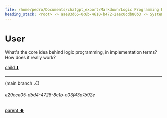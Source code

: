 ```yaml
---
file: /home/pedro/Documents/chatgpt_export/Markdown/Logic Programming Basics.md
heading_stack: <root> -> aae83d65-0c6b-4610-b472-2aec0cdb80b3 -> System -> cd5f65ce-2de1-48c1-aa94-c4163a6f79bd -> System -> aaa22cbb-606f-41d0-b4ae-e591f21bb854 -> User
---
```

# User

What's the core idea behind logic programming, in implementation terms? How does it really work?

[child ⬇️](#e29cce05-dbd4-4728-8c1b-c03f43a7b92e)

---

(main branch ⎇)
###### e29cce05-dbd4-4728-8c1b-c03f43a7b92e
[parent ⬆️](#aaa22cbb-606f-41d0-b4ae-e591f21bb854)
